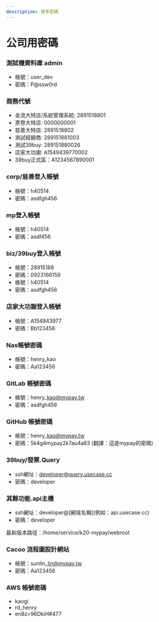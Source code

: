 ```yaml
---
description: 很多密碼
---
```


# 公司用密碼

### 測試機資料庫 admin

* 帳號：user\_dev
* 密碼：P@ssw0rd

### 商務代號

* 金流大特店/系統管理系統: 2891518801
* 票卷大特店: 0000000001
* 慈善大特店: 2891518802
* 測試經銷商: 289151881003
* 測試39buy: 289151880026
* 店家大功謝: A1549439770002
* 39buy正式區：A1234567890001

### corp/慈善登入帳號

* 帳號：h40514
* 密碼：asdfgh456

### mp登入帳號

* 帳號：h40514
* 密碼：asdf456

### biz/39buy登入帳號

* 帳號：28915188
* 密碼：0923166159
* 帳號：h40514
* 密碼：asdfgh456

### 店家大功謝登入帳號

* 帳號：A154943977
* 密碼：Bb123456

### Nas帳號密碼

* 帳號：henry\_kao
* 密碼：Aa123456

### GitLab 帳號密碼

* 帳號：henry\_kao@mypay.tw
* 密碼：asdfgh456

### GitHub 帳號密碼

* 帳號：henry\_kao@mypay.tw
* 密碼：5k4g4mypay2k7au4a83 (翻譯：這是mypay的密碼)

### 39buy/發票.Query

* ssh網址：developer@query.usecase.cc
* 密碼：developer

### 其餘功能.api主機

* ssh網址：developer@\[網域名稱]\(例如：api.usecase.cc)
* 密碼：developer

最新版本路徑：/home/service/k20-mypay/webroot

### Cacoo 流程圖設計網站

* 帳號：sunlin\_lin@mypay.tw
* 密碼：Aa123456

### AWS 帳號密碼

* kaogi
* rd\_henry
* en8z=96DkiH#477
